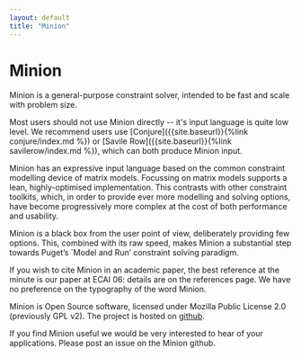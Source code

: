 ```yaml
---
layout: default
title: "Minion"
---
```

# Minion

Minion is a general-purpose constraint solver, intended to be fast and scale with problem size.

Most users should not use Minion directly -- it's input language is quite low level. We recommend users use [Conjure]({{site.baseurl}}{%link conjure/index.md %}) or [Savile Row]({{site.baseurl}}{%link savilerow/index.md %}), which can both produce Minion input.

Minion has an expressive input language based on the common constraint modelling device of matrix models. Focussing on matrix models supports a lean, highly-optimised implementation. This contrasts with other constraint toolkits, which, in order to provide ever more modelling and solving options, have become progressively more complex at the cost of both performance and usability.

Minion is a black box from the user point of view, deliberately providing few options. This, combined with its raw speed, makes Minion a substantial step towards Puget’s `Model and Run’ constraint solving paradigm.

If you wish to cite Minion in an academic paper, the best reference at the minute is our paper at ECAI 06: details are on the references page. We have no preference on the typography of the word Minion.

Minion is Open Source software, licensed under Mozilla Public License 2.0 (previously GPL v2). The project is hosted on [github](https://www.github.com/minion/minion).

If you find Minion useful we would be very interested to hear of your applications. Please post an issue on the Minion github.



